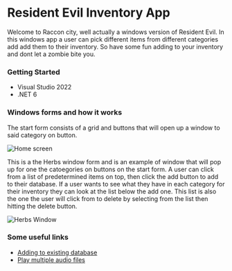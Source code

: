 # Resident Evil Inventory App
Welcome to Raccon city, well actually a windows version of Resident Evil. In this windows app 
a user can pick different items from different categories add add them to their inventory. So have some fun adding to your inventory
and dont let a zombie bite you.

### Getting Started
- Visual Studio 2022
- .NET 6

### Windows forms and how it works
The start form consists of a grid and buttons that will open up a window to said category on button.

![Home screen](https://user-images.githubusercontent.com/103535266/186804545-77001962-1267-4924-9188-84ab2b3749a1.png)

This is a the Herbs window form and is an example of window that will pop up for one the catoegories on buttons on the start form.
A user can click from a list of predetermined items on top, then click the add button to add to their database. If a user wants to see what
they have in each category for their inventory they can look at the list below the add one. This list is also the one the user will click from
to delete by selecting from the list then hitting the delete button.

![Herbs Window](https://user-images.githubusercontent.com/103535266/186798229-7a96e070-af2a-46fc-ac83-8d322c0a861d.png)


### Some useful links
- [Adding to existing database](https://docs.microsoft.com/en-us/ef/core/get-started/overview/first-app?tabs=netcore-cli)
- [Play multiple audio files](https://www.youtube.com/watch?v=Ga-_hvPUJKc)
